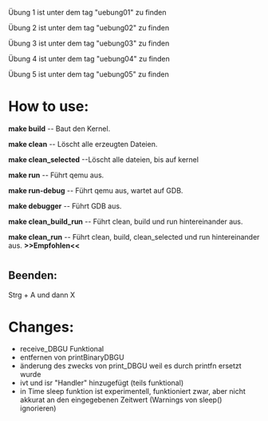 Übung 1 ist unter dem tag "uebung01" zu finden 

Übung 2 ist unter dem tag "uebung02" zu finden 

Übung 3 ist unter dem tag "uebung03" zu finden 

Übung 4 ist unter dem tag "uebung04" zu finden

Übung 5 ist unter dem tag "uebung05" zu finden

# How to use:

 **make build**	-- Baut den Kernel.

 **make clean**	-- Löscht alle erzeugten Dateien.

 **make clean_selected**   --Löscht alle dateien, bis auf kernel

 **make run**   -- Führt qemu aus.

 **make run-debug**   -- Führt qemu aus, wartet auf GDB.

 **make debugger**   -- Führt GDB aus.

 **make clean_build_run**    -- Führt clean, build und run hintereinander aus.
 
 __make clean_run__    -- Führt clean, build, clean_selected und run hintereinander aus.    **>>Empfohlen<<**
#

## Beenden:

Strg + A und dann X

# Changes:
- receive_DBGU Funktional
- entfernen von printBinaryDBGU
- änderung des zwecks von print_DBGU weil es durch printfn ersetzt wurde
- ivt und isr "Handler" hinzugefügt (teils funktional)
- in Time sleep funktion ist experimentell, funktioniert zwar, aber nicht akkurat an den eingegebenen Zeitwert (Warnings von sleep() ignorieren)
